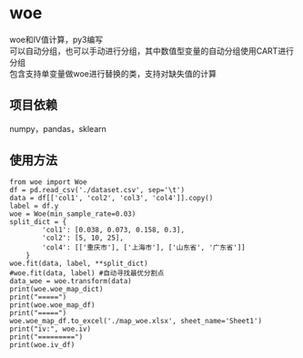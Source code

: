 # woe
woe和IV值计算，py3编写
<br/>
可以自动分组，也可以手动进行分组，其中数值型变量的自动分组使用CART进行分组
<br/>
包含支持单变量做woe进行替换的类，支持对缺失值的计算
## 项目依赖
numpy，pandas，sklearn
## 使用方法
```
from woe import Woe
df = pd.read_csv('./dataset.csv', sep='\t')
data = df[['col1', 'col2', 'col3', 'col4']].copy()
label = df.y
woe = Woe(min_sample_rate=0.03)
split_dict = {
        'col1': [0.038, 0.073, 0.158, 0.3],
        'col2': [5, 10, 25],
        'col4': [['重庆市'], ['上海市'], ['山东省', '广东省']]
    }
woe.fit(data, label, **split_dict)
#woe.fit(data, label) #自动寻找最优分割点
data_woe = woe.transform(data)
print(woe.woe_map_dict)
print("=====")
print(woe.woe_map_df)
print("=====")
woe.woe_map_df.to_excel('./map_woe.xlsx', sheet_name='Sheet1')
print("iv:", woe.iv)
print("=========")
print(woe.iv_df)
```
